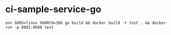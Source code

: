 # ci-sample-service-go

```shell
env GOOS=linux GOARCH=386 go build && docker build -t test . && docker run -p 8081:8080 test
```
